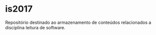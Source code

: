 # is2017
Repositório destinado ao armazenamento de conteúdos relacionados a disciplina leitura de software.
